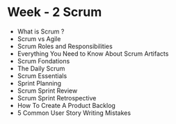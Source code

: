 # Week - 2 Scrum

- What is Scrum ?
- Scrum vs Agile
- Scrum Roles and Responsibilities
- Everything You Need to Know About Scrum Artifacts
- Scrum Fondations
- The Daily Scrum
- Scrum Essentials
- Sprint Planning
- Scrum Sprint Review
- Scrum Sprint Retrospective
- How To Create A Product Backlog
- 5 Common User Story Writing Mistakes
